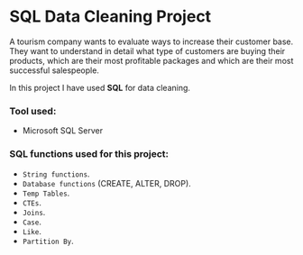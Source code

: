 # SQL Data Cleaning Project
A tourism company wants to evaluate ways to increase their customer base. They want to understand in detail what type of customers are buying their products, which are their most profitable packages and which are their most successful salespeople.

In this project I have used **SQL** for data cleaning.

### Tool used:
* Microsoft SQL Server

### SQL functions used for this project:
* `String functions`.
* `Database functions` (CREATE, ALTER, DROP).
* `Temp Tables`.
* `CTEs`.
* `Joins`.
* `Case`.
* `Like`.
* `Partition By`.
